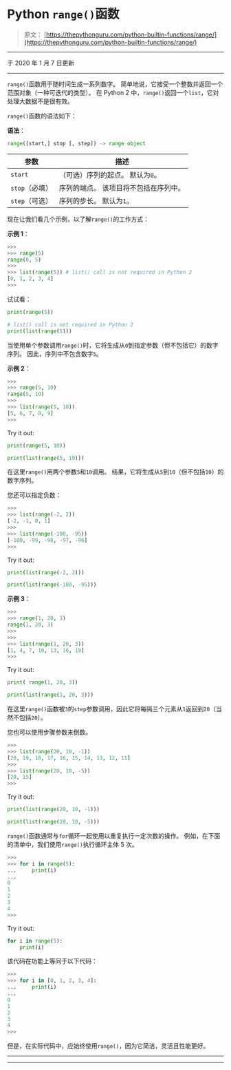 # Python `range()`函数

> 原文： [https://thepythonguru.com/python-builtin-functions/range/](https://thepythonguru.com/python-builtin-functions/range/)

* * *

于 2020 年 1 月 7 日更新

* * *

`range()`函数用于随时间生成一系列数字。 简单地说，它接受一个整数并返回一个范围对象（一种可迭代的类型）。 在 Python 2 中，`range()`返回一个`list`，它对处理大数据不是很有效。

`range()`函数的语法如下：

**语法**：

```py
range([start,] stop [, step]) -> range object

```

| 参数 | 描述 |
| --- | --- |
| `start` | （可选）序列的起点。 默认为`0`。 |
| `stop`（必填） | 序列的端点。 该项目将不包括在序列中。 |
| `step`（可选） | 序列的步长。 默认为`1`。 |

现在让我们看几个示例，以了解`range()`的工作方式：

**示例 1**：

```py
>>> 
>>> range(5)
range(0, 5)
>>> 
>>> list(range(5)) # list() call is not required in Python 2
[0, 1, 2, 3, 4]
>>>

```

试试看：

```py
print(range(5))

# list() call is not required in Python 2 
print(list(range(5))) 
```

当使用单个参数调用`range()`时，它将生成从`0`到指定参数（但不包括它）的数字序列。 因此，序列中不包含数字`5`。

**示例 2**：

```py
>>>
>>> range(5, 10)
range(5, 10)
>>> 
>>> list(range(5, 10))
[5, 6, 7, 8, 9]
>>>

```

Try it out:

```py
print(range(5, 10))

print(list(range(5, 10))) 
```

在这里`range()`用两个参数`5`和`10`调用。 结果，它将生成从`5`到`10`（但不包括`10`）的数字序列。

您还可以指定负数：

```py
>>> 
>>> list(range(-2, 2))
[-2, -1, 0, 1]
>>> 
>>> list(range(-100, -95))
[-100, -99, -98, -97, -96]
>>>

```

Try it out:

```py
print(list(range(-2, 2)))

print(list(range(-100, -95))) 
```

**示例 3**：

```py
>>> 
>>> range(1, 20, 3)
range(1, 20, 3)
>>> 
>>> 
>>> list(range(1, 20, 3))
[1, 4, 7, 10, 13, 16, 19]
>>>

```

Try it out:

```py
print( range(1, 20, 3))

print(list(range(1, 20, 3))) 
```

在这里`range()`函数被`3`的`step`参数调用，因此它将每隔三个元素从`1`返回到`20`（当然不包括`20`）。

您也可以使用步骤参数来倒数。

```py
>>> 
>>> list(range(20, 10, -1))
[20, 19, 18, 17, 16, 15, 14, 13, 12, 11]
>>> 
>>> list(range(20, 10, -5))
[20, 15]
>>>

```

Try it out:

```py
print(list(range(20, 10, -1)))

print(list(range(20, 10, -5))) 
```

`range()`函数通常与`for`循环一起使用以重复执行一定次数的操作。 例如，在下面的清单中，我们使用`range()`执行循环主体 5 次。

```py
>>> 
>>> for i in range(5):
...     print(i)
... 
0
1
2
3
4
>>>

```

Try it out:

```py
for i in range(5):
    print(i) 
```

该代码在功能上等同于以下代码：

```py
>>> 
>>> for i in [0, 1, 2, 3, 4]:
...     print(i)
... 
0
1
2
3
4
>>>

```

但是，在实际代码中，应始终使用`range()`，因为它简洁，灵活且性能更好。

* * *

* * *